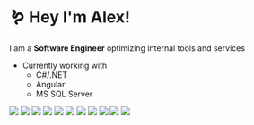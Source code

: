 
# 🪱 Hey I'm Alex!

I am a **Software Engineer** optimizing internal tools and services
- Currently working with
  - C#/.NET
  - Angular
  - MS SQL Server
 

<div>
  <img src="https://img.shields.io/badge/-React-282f36?style=for-the-badge&logo=react&logoColor=61DBFB&labelColor=282f36" />
  <img src="https://img.shields.io/badge/-JavaScript-282f36?style=for-the-badge&logo=javascript&logoColor=f7df1e&labelColor=282f36" />
  <img src="https://img.shields.io/badge/-mongodb-282f36?style=for-the-badge&logo=mongodb&logoColor=4DB33D&labelColor=282f36" />
  <img src="https://img.shields.io/badge/-C%23-282f36?style=for-the-badge&logo=csharp&logoColor=9b4993&labelColor=282f36" />
  <img src="https://img.shields.io/badge/-.net-282f36?style=for-the-badge&logo=dotnet&logoColor=8e71f5&labelColor=282f36" />
  <img src="https://img.shields.io/badge/-sql-282f36?style=for-the-badge&logo=microsoftsqlserver&logoColor=f29111&labelColor=282f36" />
  <img src="https://img.shields.io/badge/-firebase-282f36?style=for-the-badge&logo=firebase&logoColor=FFA611&labelColor=282f36" />
  <img src="https://img.shields.io/badge/-CSS-282f36?style=for-the-badge&logo=css3&logoColor=3C99DC&labelColor=282f36" />
  <img src="https://img.shields.io/badge/-Sass-282f36?style=for-the-badge&logo=sass&logoColor=CD6799&labelColor=282f36" />
  <img src="https://img.shields.io/badge/-Python-282f36?style=for-the-badge&logo=python&logoColor=4B8BBE&labelColor=282f36" />
  <img src="https://img.shields.io/badge/-Docker-282f36?style=for-the-badge&logo=docker&logoColor=3d89cc&labelColor=282f36" />
</div>

<p></p>



<!--- <div align="center">
  <a href="https://github.com/a-shevlin/a-shevlin">
    <img style="height: 180px" src="https://readme-state-cyan.vercel.app/api/top-langs/?username=a-shevlin&hide=html,&theme=tokyonight&layout=compact&hide_border=true&langs_count=6" />
  </a>


  <a href="https://github.com/a-shevlin/a-shevlin">
    <img style="height: 180px"src="https://readme-state-cyan.vercel.app/api?username=a-shevlin&theme=tokyonight&hide_border=true&show_icons=true"/>
  </a>

</div>

<p></p>

<div align="center">

  <img style="width: 750px" src="https://github-readme-activity-graph.vercel.app/graph?username=a-shevlin&theme=tokyo-night" />
  
  
</div> --->


